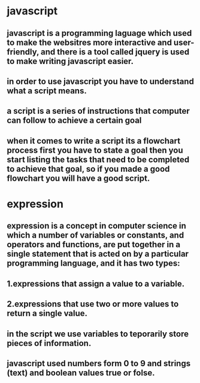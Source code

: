 # **javascript**
## **javascript is a programming laguage which used to make the websitres more interactive and user-friendly, and there is a tool called jquery is used to make writing javascript easier.**
## **in order to use javascript you have to understand what a script means.**
## **a script is a series of instructions that computer can follow to achieve a certain goal**
## **when it comes to write a script its a flowchart process first you have to state a goal then you start listing the tasks that need to be completed to achieve that goal, so if you made a good flowchart you will have a good script.**
# **expression**
## **expression is a concept in computer science in which a number of variables or constants, and operators and functions, are put together in a single statement that is acted on by a particular programming language, and it has two types:**
## **1.expressions that assign a value to a variable.**
## **2.expressions that use two or more values to return a single value.**
## **in the script we use variables to teporarily store pieces of information.**
## **javascript used numbers form 0 to 9 and strings (text) and boolean values true or folse.**



